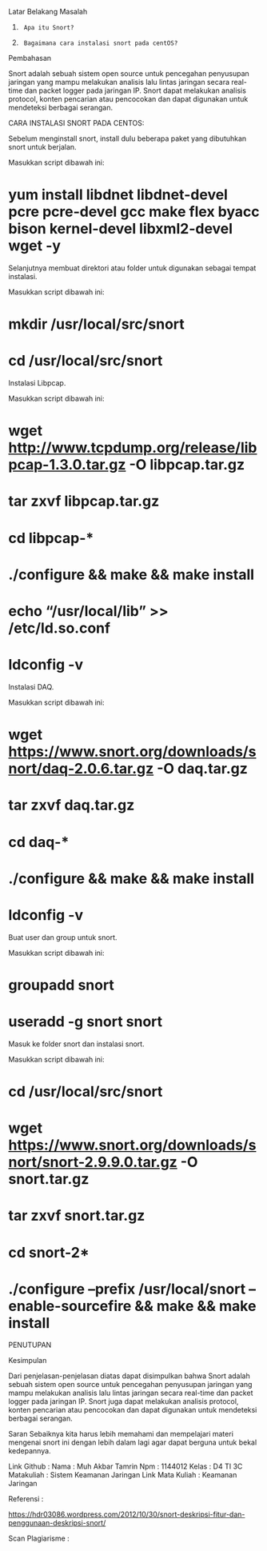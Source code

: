 

Latar Belakang Masalah
 
1.      Apa itu Snort?
2.      Bagaimana cara instalasi snort pada centOS?
 
Pembahasan
 
Snort adalah sebuah sistem open source untuk pencegahan penyusupan jaringan yang mampu melakukan analisis lalu lintas jaringan secara real-time dan packet logger pada jaringan IP. Snort dapat melakukan analisis protocol, konten pencarian atau pencocokan dan dapat digunakan untuk mendeteksi berbagai serangan.
 
CARA INSTALASI SNORT PADA CENTOS:
 
Sebelum menginstall snort, install dulu beberapa paket yang dibutuhkan snort untuk berjalan.
 
Masukkan script dibawah ini:
 
# yum install libdnet libdnet-devel pcre pcre-devel gcc make flex byacc bison kernel-devel libxml2-devel wget -y
 
Selanjutnya membuat direktori atau folder untuk digunakan sebagai tempat instalasi.
 
Masukkan script dibawah ini:
 
# mkdir /usr/local/src/snort
 
# cd /usr/local/src/snort
 
Instalasi Libpcap.
 
Masukkan script dibawah ini:
 
# wget http://www.tcpdump.org/release/libpcap-1.3.0.tar.gz -O libpcap.tar.gz
 
# tar zxvf libpcap.tar.gz
 
# cd libpcap-*
 
# ./configure && make && make install
 
# echo “/usr/local/lib” >> /etc/ld.so.conf
 
# ldconfig -v
 
Instalasi DAQ.
 
Masukkan script dibawah ini:
 
# wget https://www.snort.org/downloads/snort/daq-2.0.6.tar.gz -O daq.tar.gz
 
# tar zxvf daq.tar.gz
 
# cd daq-*
 
# ./configure && make && make install
 
# ldconfig -v
 
Buat user dan group untuk snort.
 
Masukkan script dibawah ini:
 
# groupadd snort
 
# useradd -g snort snort
 
Masuk ke folder snort dan instalasi snort.
 
Masukkan script dibawah ini:
 
# cd /usr/local/src/snort
 
# wget https://www.snort.org/downloads/snort/snort-2.9.9.0.tar.gz -O snort.tar.gz
 
# tar zxvf snort.tar.gz
 
# cd snort-2*
 
# ./configure –prefix /usr/local/snort –enable-sourcefire && make && make install
 
PENUTUPAN
 
Kesimpulan
 
Dari penjelasan-penjelasan diatas dapat disimpulkan bahwa Snort adalah sebuah sistem open source untuk pencegahan penyusupan jaringan yang mampu melakukan analisis lalu lintas jaringan secara real-time dan packet logger pada jaringan IP. Snort juga dapat melakukan analisis protocol, konten pencarian atau pencocokan dan dapat digunakan untuk mendeteksi berbagai serangan.
 
Saran
Sebaiknya kita harus lebih memahami dan mempelajari materi mengenai snort ini dengan lebih dalam lagi agar dapat berguna untuk bekal kedepannya.

Link Github : 
Nama : Muh Akbar Tamrin
Npm : 1144012
Kelas : D4 TI 3C
Matakuliah : Sistem Keamanan Jaringan
Link Mata Kuliah : Keamanan Jaringan

Referensi :

https://hdr03086.wordpress.com/2012/10/30/snort-deskripsi-fitur-dan-penggunaan-deskripsi-snort/

Scan Plagiarisme :


